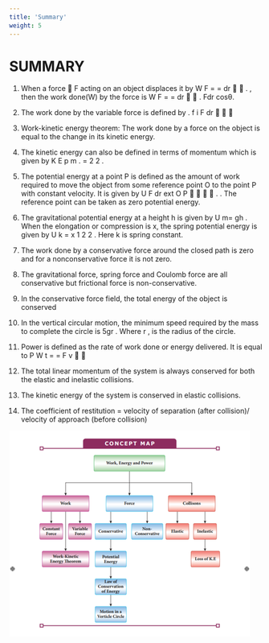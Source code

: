 ```yaml
---
title: 'Summary'
weight: 5
---
```


# SUMMARY

1. When a force 
F acting on an object displaces it by W F = = dr
  . , then the work done(W) by the
force is W F = = dr
  . Fdr cosθ.

2. The work done by the variable force is defined by . f
i
F dr 
 

3. Work-kinetic energy theorem: The work done by a force on the object is equal to the
change in its kinetic energy.

4. The kinetic energy can also be defined in terms of momentum which is given by
K E p
m . =
2
2 .

5. The potential energy at a point P is defined as the amount of work required to move
the object from some reference point O to the point P with constant velocity. It is given
by U F dr ext O
P
 
  . . The reference point can be taken as zero potential energy.

6. The gravitational potential energy at a height h is given by U m= gh . When the
elongation or compression is x, the spring potential energy is given by U k = x
1
2
2 .
Here k is spring constant.

7. The work done by a conservative force around the closed path is zero and for a nonconservative force it is not zero. 

8. The gravitational force, spring force and Coulomb force are all conservative but
frictional force is non-conservative.

9. In the conservative force field, the total energy of the object is conserved

10. In the vertical circular motion, the minimum speed required by the mass to complete
the circle is 5gr . Where r , is the radius of the circle.

11. Power is defined as the rate of work done or energy delivered. It is equal to
P W
t = = F v
 

12. The total linear momentum of the system is always conserved for both the elastic
and inelastic collisions. 

13. The kinetic energy of the system is conserved in elastic collisions.

14. The coefficient of restitution = velocity of separation (after collision)/ velocity of approach (before collision)

![Alt text](image_40.png)